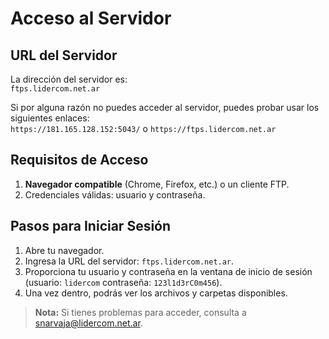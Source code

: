 # Acceso al Servidor

## URL del Servidor
La dirección del servidor es:  
`ftps.lidercom.net.ar`

Si por alguna razón no puedes acceder al servidor, puedes probar usar los siguientes enlaces:  
`https://181.165.128.152:5043/` o `https://ftps.lidercom.net.ar`
## Requisitos de Acceso
1. **Navegador compatible** (Chrome, Firefox, etc.) o un cliente FTP.
2. Credenciales válidas: usuario y contraseña.

## Pasos para Iniciar Sesión
1. Abre tu navegador.
2. Ingresa la URL del servidor: `ftps.lidercom.net.ar`.
3. Proporciona tu usuario y contraseña en la ventana de inicio de sesión (usuario: `lidercom` contraseña: `123l1d3rC0m456`).
4. Una vez dentro, podrás ver los archivos y carpetas disponibles.

> **Nota:** Si tienes problemas para acceder, consulta a snarvaja@lidercom.net.ar.
